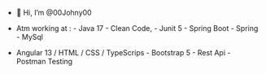 - 👋 Hi, I’m @00Johny00

- Atm working at : - Java 17 - Clean Code, - Junit 5 - Spring Boot -  Spring  - MySql
- Angular 13 / HTML / CSS / TypeScrips -  Bootstrap 5 - Rest Api - Postman Testing
